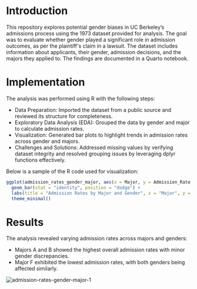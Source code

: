 # Introduction
This repository explores potential gender biases in UC Berkeley’s admissions process using the 1973 dataset provided for analysis. The goal was to evaluate whether gender played a significant role in admission outcomes, as per the plaintiff's claim in a lawsuit. The dataset includes information about applicants, their gender, admission decisions, and the majors they applied to. The findings are documented in a Quarto notebook.

# Implementation
The analysis was performed using R with the following steps:
- Data Preparation: Imported the dataset from a public source and reviewed its structure for completeness.
- Exploratory Data Analysis (EDA): Grouped the data by gender and major to calculate admission rates.
- Visualization: Generated bar plots to highlight trends in admission rates across gender and majors.
- Challenges and Solutions: Addressed missing values by verifying dataset integrity and resolved grouping issues by leveraging dplyr functions effectively.
  
Below is a sample of the R code used for visualization:

```r
ggplot(admission_rates_gender_major, aes(x = Major, y = Admission_Rate, fill = Gender)) +
  geom_bar(stat = "identity", position = "dodge") +
  labs(title = "Admission Rates by Major and Gender", x = "Major", y = "Admission Rate") +
  theme_minimal()
```

# Results
The analysis revealed varying admission rates across majors and genders:

- Majors A and B showed the highest overall admission rates with minor gender discrepancies.
- Major F exhibited the lowest admission rates, with both genders being affected similarly.

![admission-rates-gender-major-1](https://github.com/user-attachments/assets/c20b5510-bfb3-419c-9099-0d224280d0b4)
